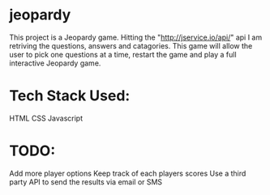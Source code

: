 # jeopardy
This project is a Jeopardy game. Hitting the "http://jservice.io/api/" api I am retriving the questions, answers and catagories. This game will allow the user to pick one questions at a time, restart the game and play a full interactive Jeopardy game.

# Tech Stack Used:
HTML
CSS
Javascript

# TODO:
Add more player options
Keep track of each players scores
Use a third party API to send the results via email or SMS
